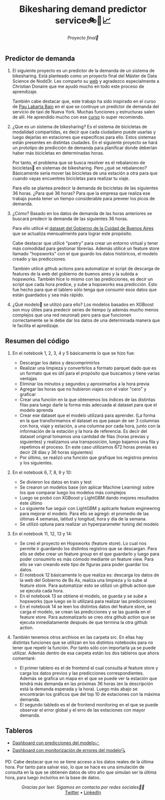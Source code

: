 <div align="center">
    <h1>Bikesharing demand predictor service🚲🚛📈</h1>
    <i>Proyecto final🚀</i>
</div>

<br />

## Predictor de demanda
1. El siguiente proyecto es un predictor de la demanda de un sistema de bikesharing. Está planteado como un proyecto final del Máster de Data Science de Nodd3r. Les comparto su [web](https://nodd3r.com/) y agradezco especialmente a Christian Donaire que me ayudó mucho en todo este proceso de aprendizaje.

    También cabe destacar que, este trabajo ha sido inspirado en el curso de [Pau Labarta Bajo](https://github.com/Paulescu) en el que se contruye un predictor de demanda del servicio de taxi de Nueva York. Muchas funciones y estructuras salen de allí. He aprendido mucho con ese [curso](https://www.realworldml.xyz/a/2147729293/gHLFS4dL) lo super recomiendo.

2. ¿Que es un sistema de bikesharing? Es el sistema de bicicletas de modalidad compartidas, es decir que cada ciudadano puede usarlas y luego dejarlas en estaciones que específicas para ello. Estos sistemas están presentes en distintas ciudades. En el siguiente proyecto se hará un prototipo de predicción de demanda para planificar donde deberían haber más bicicletas en determinadas horas.

    Por tanto, el problema que se busca resolver es el rebalanceo de bicicletas🚛 en sistemas de bikesharing. Pero ¿qué se rebalanceo? Básicamente sería mover las bicicletas de una estación a otra para que cuando vayas encuentres bicicletas para realizar tu viaje.

    Para ello se plantea predecir la demanda de bicicletas de las siguientes 36 horas. ¿Para qué 36 horas? Para que la empresa que realiza ese trabajo pueda tener un tiempo considerable para preveer los picos de demanda.

3. ¿Cómo? Basado en los datos de demanda de las horas anteriores se buscará predecir la demanda de las siguientes 36 horas.

    Para ello utilicé el [dataset del Gobierno de la Cuidad de Buenos Aires](https://data.buenosaires.gob.ar/dataset/bicicletas-publicas) que se actualiza mensualmente para lograr este propósito. 
    
    Cabe destacar que utilicé "poetry" para crear un entorno virtual y tener más comodidad para gestionar librerías. Además utilicé un feature store llamado "hopsworks" con el que guardo los datos históricos, el modelo creado y las predicciones.

    También utilicé github actions para automatizar el script de descarga de features de la web del gobierno de buenos aires y la subida a hopsworks. También hice lo mismo con las predicciones, es decir un script que cada hora predice, y sube a hopsworks esa predicción. Esto fue hecho para que el tablero sólo tenga que consumir esos datos que están guardados y sea más rápido.

4. ¿Qué modelo🤖 se utilizó para ello? Los modelos basados en XGBoost son muy útiles para predecir series de tiempo (y además mucho menos complejos que una red neuronal) pero para que funcionen correctamente se le debe dar los datos de una determinada manera que le facilita el apredizaje. 


## Resumen del código
1. En el notebook 1, 2, 3, 4 y 5 básicamente lo que se hizo fue:
    - Descargar los datos y descomprimirlos
    - Realizar una limpieza y convertirlos a formato parquet dado que es un formato que es útil para el propósito que buscamos y tiene varias ventajas
    - Eliminar los minutos y segundos y aproximarlos a la hora previa
    - Agregar las horas que no hubieron viajes con el valor "cero" y graficar
    - Crear una función en la que obtenemos los índices de las distintas filas para luego darle la forma más adecuada al dataset para que el modelo aprenda
    - Crear ese dataset que el modelo utilizará para aprender. (La forma en la que transformamos el dataset es que pasan de ser 3 columnas con hora, viaje y estación, a una columna por cada hora, junto con la información de la estación y la hora de referencia. Es decir del dataset original tomamos una cantidad de filas (horas previas y siguientes) y realizamos una transposición, luego bajamos una fila y repetimos el proceso. En este caso utilizamos 672 horas previas es decir 28 días y 36 horas siguientes)
    - Por último, se realizó una función que grafique los registros previos y los siguientes.

 2. En el notebook 6, 7, 8, 9 y 10:
    - Se divieron los datos en train y test
    - Se crearon un modelos base (sin aplicar Machine Learning) sobre los que comparar luego los modelos más complejos
    - Luego se probó con XGBoost y LightGBM dando mejores resultados éste último
    - Lo siguiente fue seguir con LightGBM y aplicarle feature engineering para mejorar el modelo. Para ello se agregó: el promedio de las últimas 4 semanas, latitud y longitud, hora y día de la semana.
    - Se utilizó optuna para realizar un hyperparameter tuning del modelo

 3. En el notebook 11, 12, 13 y 14:
    - Se creó el proyecto en Hopsworks (feature store). Lo cual nos permite ir guardando los distintos registros que se descargan. Para ello se debe crear un feature group en el que guardarlo y luego para poder consumirlo es más cómodo mediante un feature view. Para ello se van creando este tipo de figuras para poder guardar los datos.
    - El notebook 12 básicamente lo que realiza es: descarga los datos de la web del Gobierno de Bs As, realiza una limpieza y lo sube al feature store. Para automatizar esto se utilizó un github action que se ejecuta cada hora.
    - En el notebook 13 se obtiene el modelo, se guarda y se sube a hopsworks (que luego se lo utilizará para realizar las predicciones)
    - En el notebook 14 se leen los distintos datos del feature store, se carga el modelo, se crean las predicciones y se las guarda en el feature store. Para automatizarlo se creo otra github action que se ejecuta inmediatamente después de que termina la otra github action.

 4. También tenemos otros archivos en las carpeta src. En ellas hay distintas funciones que se utilizan en los distintos notebooks para no tener que repetir la función. Por tanto sólo con importarla ya se puede utilizar. Además dentro de esa carpeta están los dos tableros que ahora comentaré:
    - El primer tablero es el de frontend el cual consulta al feature store y carga los datos previos y las predicciones correspondientes. Además se grafica un mapa en el que se puede ver la estación que tendrá más demanda en las próximas 36 horas (en la descripción está la demanda esperada y la hora). Luego más abajo se encontrarán los gráficos que del top 10 de estaciones con la máxima demanda.
    - El segundo tabledo es el de frontend monitoring en el que se puede observar el error global y el erro de las estaciones con mayor demanda.

## Tableros
- [Dashboard con predicciones del modelo📈](https://bike-sharing-demand-predictor-ecobici.streamlit.app/)
- [Dashboard con monitorización de errores del modelo🔍](https://bike-sharing-mae-error-monitoring.streamlit.app/)


 PD: Cabe destacar que no se tiene acceso a los datos reales de la última hora. Por tanto para salvar eso, lo que se hace es una simulación de consulta en la que se obtienen datos de otro año que simulan ser la última hora, para luego incluirlos en la base de datos.

<div align="center">
    <i>Gracias por leer. Sigamos en contacto por redes sociales🙌🏻</i>
    <br />
    <a href="https://twitter.com/javieryanzon">Twitter</a> •
    <a href="www.linkedin.com/in/javieryanzon">LinkedIn</a>
<br />
</div>

 
